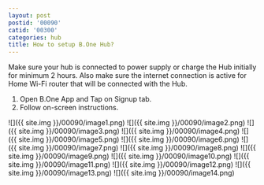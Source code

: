 ```yaml
---
layout: post
postid: '00090'
catid: '00300'
categories: hub
title: How to setup B.One Hub?
---
```


Make sure your hub is connected to power supply or charge the Hub initially for minimum 2 hours. Also make sure the internet connection is active for Home Wi-Fi router that will be connected with the Hub.

1. Open B.One App and Tap on Signup tab.
2. Follow on-screen instructions.

![]({{ site.img }}/00090/image1.png) ![]({{ site.img }}/00090/image2.png) ![]({{ site.img }}/00090/image3.png) ![]({{ site.img }}/00090/image4.png) ![]({{ site.img }}/00090/image5.png) ![]({{ site.img }}/00090/image6.png) ![]({{ site.img }}/00090/image7.png) ![]({{ site.img }}/00090/image8.png) ![]({{ site.img }}/00090/image9.png) ![]({{ site.img }}/00090/image10.png) ![]({{ site.img }}/00090/image11.png) ![]({{ site.img }}/00090/image12.png) ![]({{ site.img }}/00090/image13.png) ![]({{ site.img }}/00090/image14.png) 
